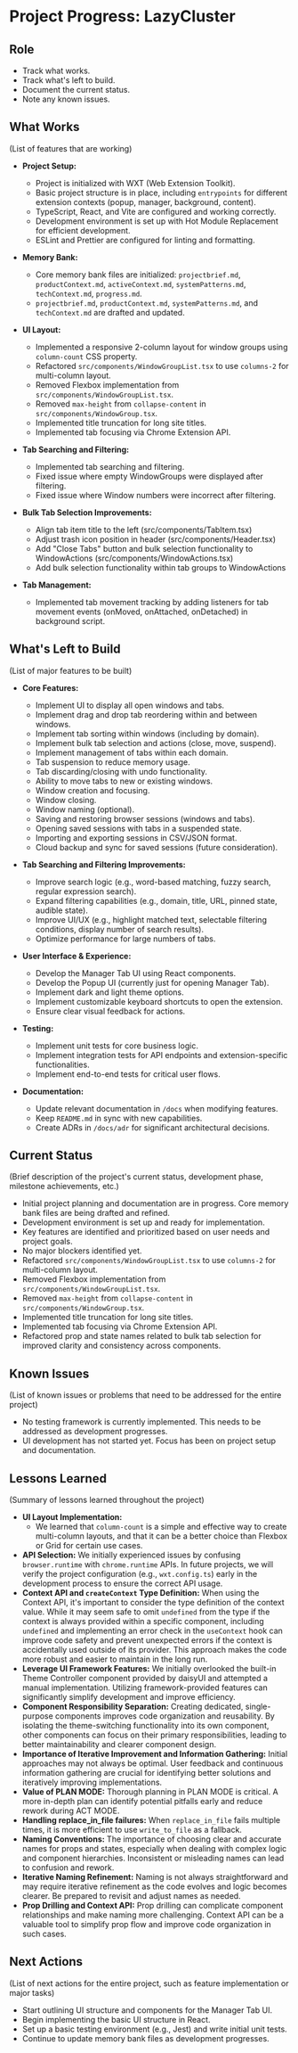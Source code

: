 # Project Progress: LazyCluster

## Role

- Track what works.
- Track what's left to build.
- Document the current status.
- Note any known issues.

## What Works

(List of features that are working)

- **Project Setup:**
  - Project is initialized with WXT (Web Extension Toolkit).
  - Basic project structure is in place, including `entrypoints` for different extension contexts (popup, manager, background, content).
  - TypeScript, React, and Vite are configured and working correctly.
  - Development environment is set up with Hot Module Replacement for efficient development.
  - ESLint and Prettier are configured for linting and formatting.
- **Memory Bank:**
  - Core memory bank files are initialized: `projectbrief.md`, `productContext.md`, `activeContext.md`, `systemPatterns.md`, `techContext.md`, `progress.md`.
  - `projectbrief.md`, `productContext.md`, `systemPatterns.md`, and `techContext.md` are drafted and updated.
- **UI Layout:**

  - Implemented a responsive 2-column layout for window groups using `column-count` CSS property.
  - Refactored `src/components/WindowGroupList.tsx` to use `columns-2` for multi-column layout.
  - Removed Flexbox implementation from `src/components/WindowGroupList.tsx`.
  - Removed `max-height` from `collapse-content` in `src/components/WindowGroup.tsx`.
  - Implemented title truncation for long site titles.
  - Implemented tab focusing via Chrome Extension API.

- **Tab Searching and Filtering:**

  - Implemented tab searching and filtering.
  - Fixed issue where empty WindowGroups were displayed after filtering.
  - Fixed issue where Window numbers were incorrect after filtering.

- **Bulk Tab Selection Improvements:**

  - Align tab item title to the left (src/components/TabItem.tsx)
  - Adjust trash icon position in header (src/components/Header.tsx)
  - Add "Close Tabs" button and bulk selection functionality to WindowActions (src/components/WindowActions.tsx)
  - Add bulk selection functionality within tab groups to WindowActions

- **Tab Management:**
  - Implemented tab movement tracking by adding listeners for tab movement events (onMoved, onAttached, onDetached) in background script.

## What's Left to Build

(List of major features to be built)

- **Core Features:**

  - Implement UI to display all open windows and tabs.
  - Implement drag and drop tab reordering within and between windows.
  - Implement tab sorting within windows (including by domain).
  - Implement bulk tab selection and actions (close, move, suspend).
  - Implement management of tabs within each domain.
  - Tab suspension to reduce memory usage.
  - Tab discarding/closing with undo functionality.
  - Ability to move tabs to new or existing windows.
  - Window creation and focusing.
  - Window closing.
  - Window naming (optional).
  - Saving and restoring browser sessions (windows and tabs).
  - Opening saved sessions with tabs in a suspended state.
  - Importing and exporting sessions in CSV/JSON format.
  - Cloud backup and sync for saved sessions (future consideration).

- **Tab Searching and Filtering Improvements:**

  - Improve search logic (e.g., word-based matching, fuzzy search, regular expression search).
  - Expand filtering capabilities (e.g., domain, title, URL, pinned state, audible state).
  - Improve UI/UX (e.g., highlight matched text, selectable filtering conditions, display number of search results).
  - Optimize performance for large numbers of tabs.

- **User Interface & Experience:**

  - Develop the Manager Tab UI using React components.
  - Develop the Popup UI (currently just for opening Manager Tab).
  - Implement dark and light theme options.
  - Implement customizable keyboard shortcuts to open the extension.
  - Ensure clear visual feedback for actions.

- **Testing:**

  - Implement unit tests for core business logic.
  - Implement integration tests for API endpoints and extension-specific functionalities.
  - Implement end-to-end tests for critical user flows.

- **Documentation:**
  - Update relevant documentation in `/docs` when modifying features.
  - Keep `README.md` in sync with new capabilities.
  - Create ADRs in `/docs/adr` for significant architectural decisions.

## Current Status

(Brief description of the project's current status, development phase, milestone achievements, etc.)

- Initial project planning and documentation are in progress. Core memory bank files are being drafted and refined.
- Development environment is set up and ready for implementation.
- Key features are identified and prioritized based on user needs and project goals.
- No major blockers identified yet.
- Refactored `src/components/WindowGroupList.tsx` to use `columns-2` for multi-column layout.
- Removed Flexbox implementation from `src/components/WindowGroupList.tsx`.
- Removed `max-height` from `collapse-content` in `src/components/WindowGroup.tsx`.
- Implemented title truncation for long site titles.
- Implemented tab focusing via Chrome Extension API.
- Refactored prop and state names related to bulk tab selection for improved clarity and consistency across components.

## Known Issues

(List of known issues or problems that need to be addressed for the entire project)

- No testing framework is currently implemented. This needs to be addressed as development progresses.
- UI development has not started yet. Focus has been on project setup and documentation.

## Lessons Learned

(Summary of lessons learned throughout the project)

- **UI Layout Implementation:**
  - We learned that `column-count` is a simple and effective way to create multi-column layouts, and that it can be a better choice than Flexbox or Grid for certain use cases.
- **API Selection:** We initially experienced issues by confusing `browser.runtime` with `chrome.runtime` APIs. In future projects, we will verify the project configuration (e.g., `wxt.config.ts`) early in the development process to ensure the correct API usage.
- **Context API and `createContext` Type Definition:** When using the Context API, it's important to consider the type definition of the context value. While it may seem safe to omit `undefined` from the type if the context is always provided within a specific component, including `undefined` and implementing an error check in the `useContext` hook can improve code safety and prevent unexpected errors if the context is accidentally used outside of its provider. This approach makes the code more robust and easier to maintain in the long run.
- **Leverage UI Framework Features:** We initially overlooked the built-in Theme Controller component provided by daisyUI and attempted a manual implementation. Utilizing framework-provided features can significantly simplify development and improve efficiency.
- **Component Responsibility Separation:** Creating dedicated, single-purpose components improves code organization and reusability. By isolating the theme-switching functionality into its own component, other components can focus on their primary responsibilities, leading to better maintainability and clearer component design.
- **Importance of Iterative Improvement and Information Gathering:** Initial approaches may not always be optimal. User feedback and continuous information gathering are crucial for identifying better solutions and iteratively improving implementations.
- **Value of PLAN MODE:** Thorough planning in PLAN MODE is critical. A more in-depth plan can identify potential pitfalls early and reduce rework during ACT MODE.
- **Handling replace_in_file failures:** When `replace_in_file` fails multiple times, it is more efficient to use `write_to_file` as a fallback.
- **Naming Conventions:** The importance of choosing clear and accurate names for props and states, especially when dealing with complex logic and component hierarchies. Inconsistent or misleading names can lead to confusion and rework.
- **Iterative Naming Refinement:** Naming is not always straightforward and may require iterative refinement as the code evolves and logic becomes clearer. Be prepared to revisit and adjust names as needed.
- **Prop Drilling and Context API:** Prop drilling can complicate component relationships and make naming more challenging. Context API can be a valuable tool to simplify prop flow and improve code organization in such cases.

## Next Actions

(List of next actions for the entire project, such as feature implementation or major tasks)

- Start outlining UI structure and components for the Manager Tab UI.
- Begin implementing the basic UI structure in React.
- Set up a basic testing environment (e.g., Jest) and write initial unit tests.
- Continue to update memory bank files as development progresses.
